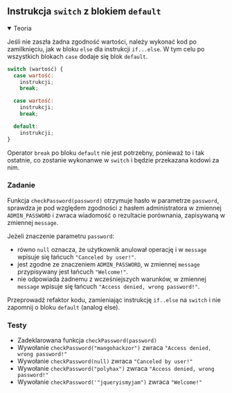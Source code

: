 ## Instrukcja `switch` z blokiem `default`  

<details open>
  <summary>Teoria</summary> 

Jeśli nie zaszła żadna zgodność wartości, należy wykonać kod po zamilknięciu, jak w bloku `else` dla instrukcji `if...else`. W tym celu po wszystkich blokach `case` dodaje się blok `default`.

```js
switch (wartość) { 
  case wartość: 
    instrukcji; 
    break;

  case wartość: 
    instrukcji; 
    break;

  default:
    instrukcji; 
}
```

Operator `break` po bloku `default` nie jest potrzebny, ponieważ to i tak ostatnie, co zostanie wykonanwe w `switch` i będzie przekazana kodowi za nim. 

</details>

<h3 class="task">Zadanie</h3> 

Funkcja `checkPassword(password)` otrzymuje hasło w parametrze `password`, sprawdza je pod względem zgodności z hasłem administratora w zmiennej `ADMIN_PASSWORD` i zwraca wiadomość o rezultacie porównania, zapisywaną w zmiennej `message`.

Jeżeli znaczenie parametru `password`:

- równo `null` oznacza, że użytkownik anulował operację i w `message` wpisuje się łańcuch `"Canceled by user!"`.
- jest zgodne ze znaczeniem `ADMIN_PASSWORD`, w zmiennej `message` przypisywany jest łańcuch `"Welcome!"`.
- nie odpowiada żadnemu z wcześniejszych warunków, w zmiennej `message` wpisuje się łańcuch `"Access denied, wrong password!"`.

Przeprowadź refaktor kodu, zamieniając instrukcję `if..else` na `switch` i nie zapomnij o bloku `default` (analog else).

<h3 class="test">Testy</h3> 

- Zadeklarowana funkcja `checkPassword(password)` 
- Wywołanie `checkPassword("mangohackzor")` zwraca `"Access denied, wrong password!"`  
- Wywołanie `checkPassword(null)` zwraca `"Canceled by user!"`
- Wywołanie `checkPassword("polyhax")` zwraca `"Access denied, wrong password!"`
- Wywołanie `checkPassword('"jqueryismyjam")` zwraca `"Welcome!"`